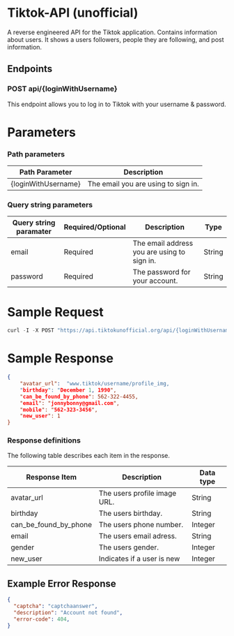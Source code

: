 # Tiktok-API (unofficial)

A reverse engineered API for the Tiktok application. Contains information about users. It shows a users followers, people they are following, and post information.

## Endpoints

### POST api/{loginWithUsername}

This endpoint allows you to log in to Tiktok with your username & password.

# Parameters

### Path parameters

Path Parameter | Description | 
------------ | -------------
{loginWithUsername} | The email you are using to sign in.

### Query string parameters

Query string paramater | Required/Optional | Description | Type |
------------ | ------------- |------------ | ------------- |
email | Required | The email address you are using to sign in. | String
password | Required | The password for your account. | String

# Sample Request

```js
curl -I -X POST "https://api.tiktokunofficial.org/api/{loginWithUsername('<email>', '<password>')}"
```
# Sample Response


```json
{
    "avatar_url":  "www.tiktok/username/profile_img,
    "birthday": "December 1, 1990",
    "can_be_found_by_phone": 562-322-4455,
    "email": "jonnybonny@gmail.com",
    "mobile": "562-323-3456",
    "new_user": 1
}
```
### Response definitions

The following table describes each item in the response.

Response Item | Description | Data type |
------------ | ------------- |------------ | 
avatar_url | The users profile image URL.| String
birthday | The users birthday. | String 
can_be_found_by_phone | The users phone number. | Integer
email | The users email adress. | String   
gender | The users gender. | Integer
new_user | Indicates if a user is new | Integer


## Example Error Response

```json
{
  "captcha": "captchaanswer",
  "description": "Account not found",
  "error-code": 404,
}
```


